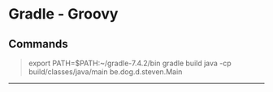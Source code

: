 # Gradle - Groovy

## Commands

> export PATH=$PATH:~/gradle-7.4.2/bin
> gradle build
> java -cp build/classes/java/main be.dog.d.steven.Main

---

